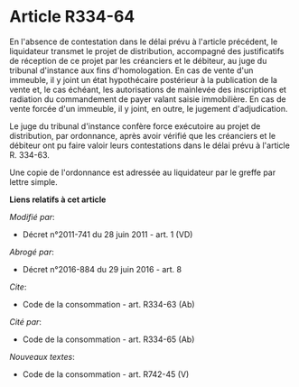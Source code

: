 # Article R334-64

En l'absence de contestation dans le délai prévu à l'article précédent, le liquidateur transmet le projet de distribution,
accompagné des justificatifs de réception de ce projet par les créanciers et le débiteur, au juge du tribunal d'instance aux
fins d'homologation. En cas de vente d'un immeuble, il y joint un état hypothécaire postérieur à la publication de la vente
et, le cas échéant, les autorisations de mainlevée des inscriptions et radiation du commandement de payer valant saisie
immobilière. En cas de vente forcée d'un immeuble, il y joint, en outre, le jugement d'adjudication. 

Le juge du tribunal d'instance confère force exécutoire au projet de distribution, par ordonnance, après avoir vérifié que
les créanciers et le débiteur ont pu faire valoir leurs contestations dans le délai prévu à l'article R. 334-63.

Une copie de l'ordonnance est adressée au liquidateur par le greffe par lettre simple.

**Liens relatifs à cet article**

_Modifié par_:

  - Décret n°2011-741 du 28 juin 2011 - art. 1 (VD)

_Abrogé par_:

  - Décret n°2016-884 du 29 juin 2016 - art. 8

_Cite_:

  - Code de la consommation - art. R334-63 (Ab)

_Cité par_:

  - Code de la consommation - art. R334-65 (Ab)

_Nouveaux textes_:

  - Code de la consommation - art. R742-45 (V)
